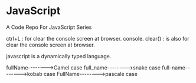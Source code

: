 # JavaScript
A Code  Repo For JavaScript Series

ctrl+L  : for clear the  console screen at browser.
console. clear()   :  is also  for clear the  console screen at browser.

javascript is a dynamically typed  language.


fullName-------->Camel case
full_name-------->snake case
full-name-------->kobab case
FullName-------->pascale case